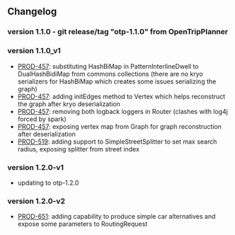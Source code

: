 ## Changelog

### version 1.1.0 - git release/tag "otp-1.1.0" from OpenTripPlanner

### version 1.1.0_v1
- [PROD-457](https://teralyticsag.atlassian.net/browse/PROD-457): substituting HashBiMap in PatternInterlineDwell to DualHashBidiMap from commons collections (there are no kryo serializers for HashBiMap which creates some issues serializing the graph)
- [PROD-457]((https://teralyticsag.atlassian.net/browse/PROD-457)): adding initEdges method to Vertex which helps reconstruct the graph after kryo deserialization
- [PROD-457]((https://teralyticsag.atlassian.net/browse/PROD-457)): removing both logback loggers in Router (clashes with log4j forced by spark)
- [PROD-457]((https://teralyticsag.atlassian.net/browse/PROD-457)): exposing vertex map from Graph for graph reconstruction after deserialization
- [PROD-519]((https://teralyticsag.atlassian.net/browse/PROD-519)): adding support to SimpleStreetSplitter to set max search radius, exposing splitter from street index

### version 1.2.0-v1
- updating to otp-1.2.0

### version 1.2.0-v2
- [PROD-651](https://teralyticsag.atlassian.net/browse/PROD-651): adding capability to produce simple car alternatives and expose some parameters to RoutingRequest